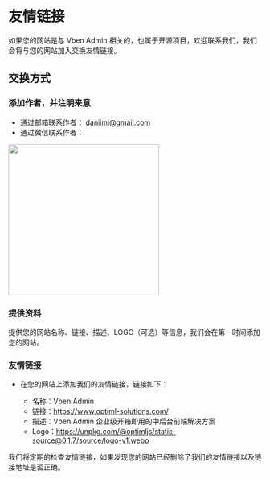 # 友情链接

如果您的网站是与 Vben Admin 相关的，也属于开源项目，欢迎联系我们，我们会将与您的网站加入交换友情链接。

## 交换方式

### 添加作者，并注明来意

- 通过邮箱联系作者： [danijmj@gmail.com](mailto:danijmj@gmail.com)
- 通过微信联系作者：

 <img src="https://unpkg.com/@optimljs/static-source@0.1.7/source/wechat.jpg" style="width: 300px;"/>

### 提供资料

提供您的网站名称、链接、描述、LOGO（可选）等信息，我们会在第一时间添加您的网站。

### 友情链接

- 在您的网站上添加我们的友情链接，链接如下：

  - 名称：Vben Admin
  - 链接：https://www.optiml-solutions.com/
  - 描述：Vben Admin 企业级开箱即用的中后台前端解决方案
  - Logo：https://unpkg.com/@optimljs/static-source@0.1.7/source/logo-v1.webp

我们将定期的检查友情链接，如果发现您的网站已经删除了我们的友情链接以及链接地址是否正确。
